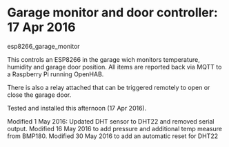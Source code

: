 # Garage monitor and door controller: 17 Apr 2016 
esp8266_garage_monitor

This controls an ESP8266 in the garage wich monitors temperature, humidity and garage door position.  All items are reported back via MQTT to a Raspberry Pi running OpenHAB.
  
There is also a relay attached that can be triggered remotely to open or close the garage door.
  
Tested and installed this afternoon (17 Apr 2016).
  
Modified 1 May 2016: Updated DHT sensor to DHT22 and removed serial output.
Modified 16 May 2016 to add pressure and additional temp measure from BMP180.
Modified 30 May 2016 to add an automatic reset for DHT22
